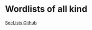 # Wordlists of all kind

[SecLists Github](https://github.com/danielmiessler/SecLists/tree/master/Passwords)
